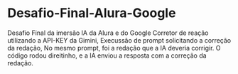 # Desafio-Final-Alura-Google
Desafio Final da imersão IA da Alura e do Google
Corretor de reação utilizando a API-KEY da Gimini, 
Execussão de prompt solicitando a correção da redação, 
No mesmo prompt, foi a redação que a IA deveria corrigir.
O código rodou direitinho, e a IA enviou a resposta com a correção da redação. 
